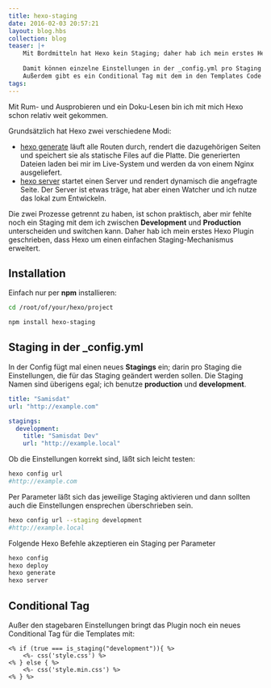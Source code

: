 ```yaml
---
title: hexo-staging
date: 2016-02-03 20:57:21
layout: blog.hbs
collection: blog
teaser: |+
    Mit Bordmitteln hat Hexo kein Staging; daher hab ich mein erstes Hexo Plugin geschrieben. 
    
    Damit können einzelne Einstellungen in der _config.yml pro Staging geswitch werden.
    Außerdem gibt es ein Conditional Tag mit dem in den Templates Code nur in einem definierten Staging genutzt werden kann.  
tags:
---
```


Mit Rum- und Ausprobieren und ein Doku-Lesen bin ich mit mich Hexo schon relativ weit gekommen.

Grundsätzlich hat Hexo zwei verschiedene Modi:
        
* [hexo generate](https://hexo.io/docs/generating.html) läuft alle Routen durch, rendert die dazugehörigen Seiten und speichert sie als statische Files auf die Platte. Die generierten Dateien laden bei mir im Live-System und werden da von einem Nginx ausgeliefert.
* [hexo server](https://hexo.io/docs/server.html) startet einen Server und rendert dynamisch die angefragte Seite. Der Server ist etwas träge, hat aber einen Watcher und ich nutze das lokal zum Entwickeln.

Die zwei Prozesse getrennt zu haben, ist schon praktisch, aber mir fehlte noch ein Staging mit dem ich zwischen **Development** und **Production** unterscheiden und switchen kann.
Daher hab ich mein erstes Hexo Plugin geschrieben, dass Hexo um einen einfachen Staging-Mechanismus erweitert. 

## Installation

Einfach nur per **npm** installieren:
  
```bash
cd /root/of/your/hexo/project

npm install hexo-staging
```

## Staging in der _config.yml

In der Config fügt mal einen neues **Stagings** ein; darin pro Staging die Einstellungen, die für das Staging geändert werden sollen.
Die Staging Namen sind überigens egal; ich benutze **production** und **development**.  

```yaml
title: "Samisdat"
url: "http://example.com"

stagings:
  development:
    title: "Samisdat Dev"
    url: "http://example.local"
```

Ob die Einstellungen korrekt sind, läßt sich leicht testen:

```bash
hexo config url
#http://example.com
```

Per Parameter läßt sich das jeweilige Staging aktivieren und dann sollten auch die Einstellungen ensprechen überschrieben sein.

```bash
hexo config url --staging development
#http://example.local
```

Folgende Hexo Befehle akzeptieren ein Staging per Parameter

```bash
hexo config
hexo deploy
hexo generate
hexo server
```

## Conditional Tag

Außer den stagebaren Einstellungen bringt das Plugin noch ein neues Conditional Tag für die Templates mit:

```ejs
<% if (true === is_staging("development")){ %>
    <%- css('style.css') %>
<% } else { %>        
    <%- css('style.min.css') %>
<% } %>
```